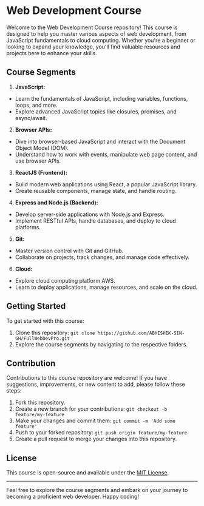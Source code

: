 # Web Development Course

Welcome to the Web Development Course repository! This course is designed to help you master various aspects of web development, from JavaScript fundamentals to cloud computing. Whether you're a beginner or looking to expand your knowledge, you'll find valuable resources and projects here to enhance your skills.

## Course Segments

1. **JavaScript:** 
- Learn the fundamentals of JavaScript, including variables, functions, loops, and more.
- Explore advanced JavaScript topics like closures, promises, and async/await.

2. **Browser APIs:** 
- Dive into browser-based JavaScript and interact with the Document Object Model (DOM).
- Understand how to work with events, manipulate web page content, and use browser APIs.

3. **ReactJS (Frontend):** 
- Build modern web applications using React, a popular JavaScript library.
- Create reusable components, manage state, and handle routing.

4. **Express and Node.js (Backend):** 
- Develop server-side applications with Node.js and Express.
- Implement RESTful APIs, handle databases, and deploy to cloud platforms.

5. **Git:** 
- Master version control with Git and GitHub.
- Collaborate on projects, track changes, and manage code effectively.

6. **Cloud:** 
- Explore cloud computing platform AWS.
- Learn to deploy applications, manage resources, and scale on the cloud.

## Getting Started

To get started with this course:

1. Clone this repository: `git clone https://github.com/ABHISHEK-SIN-GH/FullWebDevPro.git`
2. Explore the course segments by navigating to the respective folders.

## Contribution

Contributions to this course repository are welcome! If you have suggestions, improvements, or new content to add, please follow these steps:

1. Fork this repository.
2. Create a new branch for your contributions: `git checkout -b feature/my-feature`
3. Make your changes and commit them: `git commit -m 'Add some feature'`
4. Push to your forked repository: `git push origin feature/my-feature`
5. Create a pull request to merge your changes into this repository.

## License

This course is open-source and available under the [MIT License](LICENSE).

---

Feel free to explore the course segments and embark on your journey to becoming a proficient web developer. Happy coding!
